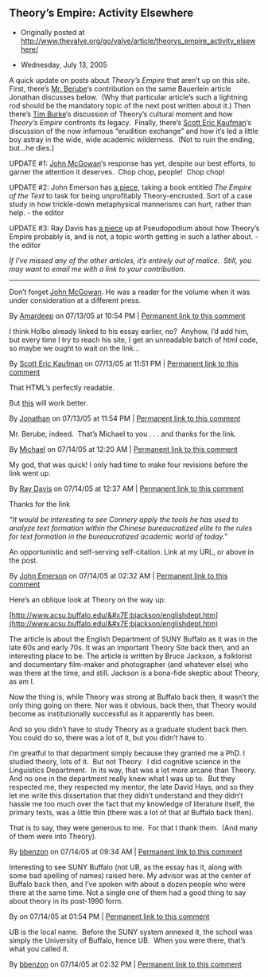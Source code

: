## Theory’s Empire: Activity Elsewhere

 * Originally posted at http://www.thevalve.org/go/valve/article/theorys_empire_activity_elsewhere/

* Wednesday, July 13, 2005 

A quick update on posts about _Theory’s Empire_ that aren’t up on this site.  First, there’s [Mr. Berube](http://www.michaelberube.com/index.php/weblog/engine_trouble/)‘s contribution on the same Bauerlein article Jonathan discusses below.  (Why that particular article’s such a lightning rod should be the mandatory topic of the next post written about it.)  Then there’s [Tim Burke](http://weblogs.swarthmore.edu/burke/?p=60)‘s discussion of Theory’s cultural moment and how _Theory’s Empire_ confronts its legacy.  Finally, there’s [Scott Eric Kaufman](http://acephalous.typepad.com/acephalous/2005/07/theorys_empire__2.html)‘s discussion of the now infamous “erudition exchange” and how it’s led a little boy astray in the wide, wide academic wilderness.  (Not to ruin the ending, but...he dies.)

UPDATE #1: [John McGowan](http://www.mcgowans3.com)‘s response has yet, despite our best efforts, to garner the attention it deserves.  Chop chop, people!  Chop chop!

UPDATE #2: John Emerson has [a piece](http://www.idiocentrism.com/theory.htm), taking a book entitled _The Empire of the Text_ to task for being unprofitably Theory-encrusted. Sort of a case study in how trickle-down metaphysical mannerisms can hurt, rather than help. - the editor

UPDATE #3: Ray Davis has [a piece](http://www.pseudopodium.org/ht-20050709.html#2005-07-13) up at Pseudopodium about how Theory’s Empire probably is, and is not, a topic worth getting in such a lather about. - the editor

_If I’ve missed any of the other articles, it’s entirely out of malice.  Still, you may want to email me with a link to your contribution._

---

Don’t forget [John McGowan](http://www.mcgowans3.com/2005/07/theorys-empire). He was a reader for the volume when it was under consideration at a different press.

By [Amardeep](http://www.lehigh.edu/~amsp/blog.html) on 07/13/05 at 10:54 PM | [Permanent link to this comment](http://www.thevalve.org/go/valve/article/theorys_empire_activity_elsewhere/#2350)
[]()

I think Holbo already linked to his essay earlier, no?  Anyhow, I’d add him, but every time I try to reach his site, I get an unreadable batch of html code, so maybe we ought to wait on the link…

By [Scott Eric Kaufman](http://acephalous.typepad.com) on 07/13/05 at 11:51 PM | [Permanent link to this comment](http://www.thevalve.org/go/valve/article/theorys_empire_activity_elsewhere/#2351)
[]()

That HTML’s perfectly readable.

But [this](http://www.mcgowans3.com) will work better.

By [Jonathan](http://jgoodwin.net) on 07/13/05 at 11:54 PM | [Permanent link to this comment](http://www.thevalve.org/go/valve/article/theorys_empire_activity_elsewhere/#2352)
[]()

Mr. Berube, indeed.  That’s Michael to you . . . and thanks for the link.

By [Michael](http://www.michaelberube.com) on 07/14/05 at 12:20 AM | [Permanent link to this comment](http://www.thevalve.org/go/valve/article/theorys_empire_activity_elsewhere/#2355)
[]()

My god, that was quick! I only had time to make four revisions before the link went up.

By [Ray Davis](http://www.pseudopodium.org/) on 07/14/05 at 12:37 AM | [Permanent link to this comment](http://www.thevalve.org/go/valve/article/theorys_empire_activity_elsewhere/#2357)
[]()

Thanks for the link

_“It would be interesting to see Connery apply the tools he has used to analyze text formation within the Chinese bureaucratized elite to the rules for text formation in the bureaucratized academic world of today."_

An opportunistic and self-serving self-citation. Link at my URL, or above in the post.

By [John Emerson](http://www.ideocentrism.com/theory.htm) on 07/14/05 at 02:32 AM | [Permanent link to this comment](http://www.thevalve.org/go/valve/article/theorys_empire_activity_elsewhere/#2358)
[]()

Here’s an oblique look at Theory on the way up:

[http://www.acsu.buffalo.edu/&#x7E;bjackson/englishdept.htm](http://www.acsu.buffalo.edu/&#x7E;bjackson/englishdept.htm)

The article is about the English Department of SUNY Buffalo as it was in the late 60s and early 70s. It was an important Theory Site back then, and an interesting place to be. The article is written by Bruce Jackson, a folklorist and documentary film-maker and photographer (and whatever else) who was there at the time, and still. Jackson is a bona-fide skeptic about Theory, as am I.

Now the thing is, while Theory was strong at Buffalo back then, it wasn’t the only thing going on there. Nor was it obvious, back then, that Theory would become as institutionally successful as it apparently has been.

And so you didn’t have to study Theory as a graduate student back then.  You could do so, there was a lot of it, but you didn’t have to.

I’m greatful to that department simply because they granted me a PhD. I studied theory, lots of it.  But not Theory.  I did cognitive science in the Linguistics Department.  In its way, that was a lot more arcane than Theory.  And no one in the department really knew what I was up to.  But they respected me, they respected my mentor, the late David Hays, and so they let me write this dissertation that they didn’t understand and they didn’t hassle me too much over the fact that my knowledge of literature itself, the primary texts, was a little thin (there was a lot of that at Buffalo back then).

That is to say, they were generous to me.  For that I thank them.  (And many of them were into Theory).

By [bbenzon](http://new-savanna.blogspot.com/) on 07/14/05 at 09:34 AM | [Permanent link to this comment](http://www.thevalve.org/go/valve/article/theorys_empire_activity_elsewhere/#2359)
[]()

Interesting to see SUNY Buffalo (not UB, as the essay has it, along with some bad spelling of names) raised here. My advisor was at the center of Buffalo back then, and I’ve spoken with about a dozen people who were there at the same time. Not a single one of them had a good thing to say about theory in its post-1990 form.

By  on 07/14/05 at 01:54 PM | [Permanent link to this comment](http://www.thevalve.org/go/valve/article/theorys_empire_activity_elsewhere/#2372)
[]()

UB is the local name.  Before the SUNY system annexed it, the school was simply the University of Buffalo, hence UB.  When you were there, that’s what you called it.

By [bbenzon](http://new-savanna.blogspot.com/) on 07/14/05 at 02:32 PM | [Permanent link to this comment](http://www.thevalve.org/go/valve/article/theorys_empire_activity_elsewhere/#2378)

